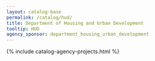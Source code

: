 ```yaml
---
layout: catalog-base
permalink: /catalog/hud/
title: Department of Housing and Urban Development
tooltip: HUD
agency_sponsor: department_housing_urban_development
---
```


{% include catalog-agency-projects.html %}